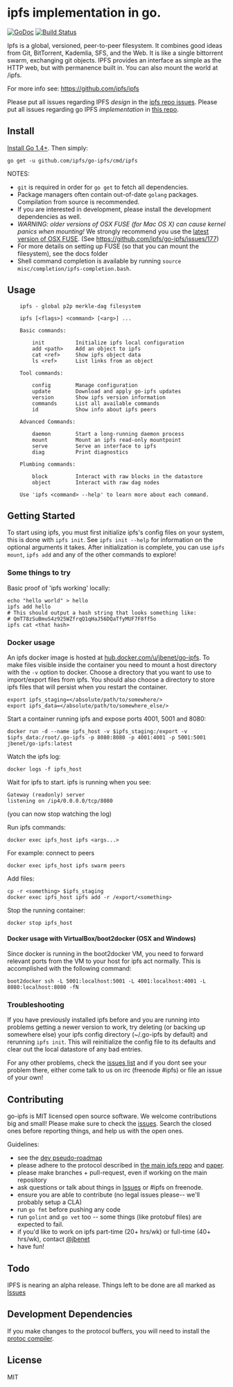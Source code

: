 # ipfs implementation in go.
[![GoDoc](https://godoc.org/github.com/ipfs/go-ipfs?status.svg)](https://godoc.org/github.com/ipfs/go-ipfs) [![Build Status](https://travis-ci.org/ipfs/go-ipfs.svg?branch=master)](https://travis-ci.org/ipfs/go-ipfs)

Ipfs is a global, versioned, peer-to-peer filesystem. It combines good ideas from
Git, BitTorrent, Kademlia, SFS, and the Web. It is like a single bittorrent swarm,
exchanging git objects. IPFS provides an interface as simple as the HTTP web, but
with permanence built in. You can also mount the world at /ipfs.

For more info see: https://github.com/ipfs/ipfs

Please put all issues regarding IPFS _design_ in the
[ipfs repo issues](https://github.com/ipfs/ipfs/issues).
Please put all issues regarding go IPFS _implementation_ in [this repo](https://github.com/ipfs/go-ipfs/issues).

## Install

[Install Go 1.4+](http://golang.org/doc/install). Then simply:

```
go get -u github.com/ipfs/go-ipfs/cmd/ipfs
```

NOTES:

* `git` is required in order for `go get` to fetch
all dependencies.
* Package managers often contain out-of-date `golang` packages.
  Compilation from source is recommended.
* If you are interested in development, please install the development
dependencies as well.
* *WARNING: older versions of OSX FUSE (for Mac OS X) can cause kernel panics when mounting!*
  We strongly recommend you use the [latest version of OSX FUSE](http://osxfuse.github.io/).
  (See https://github.com/ipfs/go-ipfs/issues/177)
* For more details on setting up FUSE (so that you can mount the filesystem), see the docs folder
* Shell command completion is available by running `source misc/completion/ipfs-completion.bash`.


## Usage

```
    ipfs - global p2p merkle-dag filesystem

    ipfs [<flags>] <command> [<arg>] ...

    Basic commands:
    
        init          Initialize ipfs local configuration
        add <path>    Add an object to ipfs
        cat <ref>     Show ipfs object data
        ls <ref>      List links from an object
    
    Tool commands:
    
        config        Manage configuration
        update        Download and apply go-ipfs updates
        version       Show ipfs version information
        commands      List all available commands
        id            Show info about ipfs peers
    
    Advanced Commands:
    
        daemon        Start a long-running daemon process
        mount         Mount an ipfs read-only mountpoint
        serve         Serve an interface to ipfs
        diag          Print diagnostics
    
    Plumbing commands:
    
        block         Interact with raw blocks in the datastore
        object        Interact with raw dag nodes
    
    Use 'ipfs <command> --help' to learn more about each command.
```

## Getting Started
To start using ipfs, you must first initialize ipfs's config files on your
system, this is done with `ipfs init`. See `ipfs init --help` for information on
the optional arguments it takes. After initialization is complete, you can use
`ipfs mount`, `ipfs add` and any of the other commands to explore!

### Some things to try

Basic proof of 'ipfs working' locally:

	echo "hello world" > hello
	ipfs add hello
	# This should output a hash string that looks something like:
	# QmT78zSuBmuS4z925WZfrqQ1qHaJ56DQaTfyMUF7F8ff5o
	ipfs cat <that hash>


### Docker usage

An ipfs docker image is hosted at [hub.docker.com/u/jbenet/go-ipfs](hub.docker.com/u/jbenet/go-ipfs).
To make files visible inside the container you need to mount a host directory 
with the `-v` option to docker. Choose a directory that you want to use to
import/export files from ipfs. You should also choose a directory to store 
ipfs files that will persist when you restart the container.

    export ipfs_staging=</absolute/path/to/somewhere/>
    export ipfs_data=</absolute/path/to/somewhere_else/>
    
Start a container running ipfs and expose ports 4001, 5001 and 8080:

    docker run -d --name ipfs_host -v $ipfs_staging:/export -v $ipfs_data:/root/.go-ipfs -p 8080:8080 -p 4001:4001 -p 5001:5001 jbenet/go-ipfs:latest
    
Watch the ipfs log:

    docker logs -f ipfs_host
    
Wait for ipfs to start. ipfs is running when you see: 

    Gateway (readonly) server 
    listening on /ip4/0.0.0.0/tcp/8080
    
(you can now stop watching the log)
   
Run ipfs commands:

    docker exec ipfs_host ipfs <args...>

For example: connect to peers
    
    docker exec ipfs_host ipfs swarm peers
    

Add files:

    cp -r <something> $ipfs_staging
    docker exec ipfs_host ipfs add -r /export/<something>
    
Stop the running container:

    docker stop ipfs_host
    
#### Docker usage with VirtualBox/boot2docker (OSX and Windows)

Since docker is running in the boot2docker VM, you need to forward 
relevant ports from the VM to your host for ipfs act normally. This is 
accomplished with the following command:

    boot2docker ssh -L 5001:localhost:5001 -L 4001:localhost:4001 -L 8080:localhost:8080 -fN


### Troubleshooting
If you have previously installed ipfs before and you are running into
problems getting a newer version to work, try deleting (or backing up somewhere
else) your ipfs config directory (~/.go-ipfs by default) and rerunning `ipfs init`.
This will reinitialize the config file to its defaults and clear out the local
datastore of any bad entries.

For any other problems, check the [issues list](http://github.com/ipfs/go-ipfs/issues)
and if you dont see your problem there, either come talk to us on irc (freenode #ipfs) or
file an issue of your own!


## Contributing

go-ipfs is MIT licensed open source software. We welcome contributions big and
small! Please make sure to check the
[issues](https://github.com/ipfs/go-ipfs/issues). Search the closed ones
before reporting things, and help us with the open ones.

Guidelines:

- see the [dev pseudo-roadmap](dev.md)
- please adhere to the protocol described in [the main ipfs repo](https://github.com/ipfs/ipfs) and [paper](http://static.benet.ai/t/ipfs.pdf).
- please make branches + pull-request, even if working on the main repository
- ask questions or talk about things in [Issues](https://github.com/ipfs/go-ipfs/issues) or #ipfs on freenode.
- ensure you are able to contribute (no legal issues please-- we'll probably setup a CLA)
- run `go fmt` before pushing any code
- run `golint` and `go vet` too -- some things (like protobuf files) are expected to fail.
- if you'd like to work on ipfs part-time (20+ hrs/wk) or full-time (40+ hrs/wk), contact [@jbenet](https://github.com/jbenet)
- have fun!

## Todo

IPFS is nearing an alpha release. Things left to be done are all marked as [Issues](https://github.com/ipfs/go-ipfs/issues)

## Development Dependencies

If you make changes to the protocol buffers, you will need to install the [protoc compiler](https://code.google.com/p/protobuf/downloads/list).

## License

MIT
